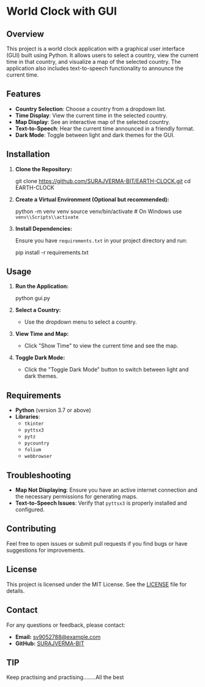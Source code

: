 # World Clock with GUI

## Overview

This project is a world clock application with a graphical user interface (GUI) built using Python. It allows users to select a country, view the current time in that country, and visualize a map of the selected country. The application also includes text-to-speech functionality to announce the current time.

## Features

- **Country Selection**: Choose a country from a dropdown list.
- **Time Display**: View the current time in the selected country.
- **Map Display**: See an interactive map of the selected country.
- **Text-to-Speech**: Hear the current time announced in a friendly format.
- **Dark Mode**: Toggle between light and dark themes for the GUI.

## Installation

1. **Clone the Repository:**

    git clone https://github.com/SURAJVERMA-BIT/EARTH-CLOCK.git
    cd EARTH-CLOCK

2. **Create a Virtual Environment (Optional but recommended):**

    python -m venv venv
    source venv/bin/activate  # On Windows use `venv\\Scripts\\activate`

3. **Install Dependencies:**

    Ensure you have `requirements.txt` in your project directory and run:

    
    pip install -r requirements.txt

## Usage

1. **Run the Application:**

    python gui.py

2. **Select a Country:**
    - Use the dropdown menu to select a country.

3. **View Time and Map:**
    - Click "Show Time" to view the current time and see the map.

4. **Toggle Dark Mode:**
    - Click the "Toggle Dark Mode" button to switch between light and dark themes.

## Requirements

- **Python** (version 3.7 or above)
- **Libraries**:
    - `tkinter`
    - `pyttsx3`
    - `pytz`
    - `pycountry`
    - `folium`
    - `webbrowser`

## Troubleshooting

- **Map Not Displaying**: Ensure you have an active internet connection and the necessary permissions for generating maps.
- **Text-to-Speech Issues**: Verify that `pyttsx3` is properly installed and configured.

## Contributing

Feel free to open issues or submit pull requests if you find bugs or have suggestions for improvements.

## License

This project is licensed under the MIT License. See the [LICENSE](LICENSE) file for details.

## Contact

For any questions or feedback, please contact:

- **Email:** sv9052788@example.com
- **GitHub:** [SURAJVERMA-BIT](https://github.com/SURAJVERMA-BIT)

## TIP
Keep practising and practising........All the best 

[def]: LICENSE